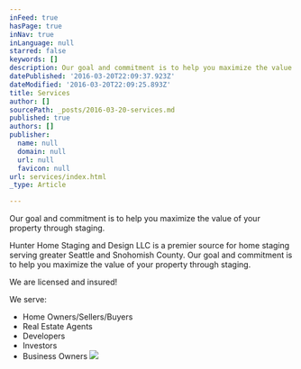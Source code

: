 ```yaml
---
inFeed: true
hasPage: true
inNav: true
inLanguage: null
starred: false
keywords: []
description: Our goal and commitment is to help you maximize the value of your property through staging.
datePublished: '2016-03-20T22:09:37.923Z'
dateModified: '2016-03-20T22:09:25.893Z'
title: Services
author: []
sourcePath: _posts/2016-03-20-services.md
published: true
authors: []
publisher:
  name: null
  domain: null
  url: null
  favicon: null
url: services/index.html
_type: Article

---
```

Our goal and commitment is to help you maximize the value of your property through staging.

Hunter Home Staging and Design LLC is a premier source for home staging serving greater Seattle and Snohomish County. Our goal and commitment is to help you maximize the value of your property through staging.

We are licensed and insured!

We serve: 

* Home Owners/Sellers/Buyers
* Real Estate Agents
* Developers
* Investors
* Business Owners
![](https://the-grid-user-content.s3-us-west-2.amazonaws.com/aa743860-011f-4e87-92fc-b94da3b52e5b.jpg)